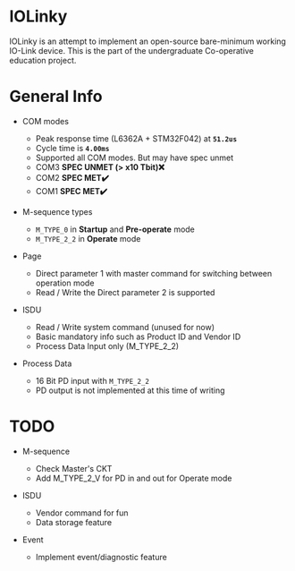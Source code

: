 # IOLinky

IOLinky is an attempt to implement an open-source bare-minimum working IO-Link device.
This is the part of the undergraduate Co-operative education project.

# General Info

- COM modes
    - Peak response time (L6362A + STM32F042) at **```51.2us```**  
    - Cycle time is **```4.00ms```**
    - Supported all COM modes. But may have spec unmet
    - COM3 **SPEC UNMET (> x10 Tbit)❌**
    - COM2 **SPEC MET✔️**
    - COM1 **SPEC MET✔️**

- M-sequence types 
    - ```M_TYPE_0``` in **Startup** and **Pre-operate** mode
    - ```M_TYPE_2_2``` in **Operate** mode

- Page
    - Direct parameter 1 with master command for switching between operation mode
    - Read / Write the Direct parameter 2 is supported

- ISDU
    - Read / Write system command (unused for now)
    - Basic mandatory info such as Product ID and Vendor ID
    - Process Data Input only (M_TYPE_2_2)

- Process Data
    - 16 Bit PD input with ```M_TYPE_2_2```
    - PD output is not implemented at this time of writing

# TODO

- M-sequence
    - Check Master's CKT
    - Add M_TYPE_2_V for PD in and out for Operate mode

- ISDU
    - Vendor command for fun
    - Data storage feature
    
- Event
    - Implement event/diagnostic feature
